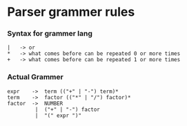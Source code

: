 # Parser grammer rules

### Syntax for grammer lang

```
|   -> or
*   -> what comes before can be repeated 0 or more times
+   -> what comes before can be repeated 1 or more times
```

### Actual Grammer

```
expr    ->  term (("+" | "-") term)*
term    ->  factor (("*" | "/") factor)*
factor  ->  NUMBER
         |  ("+" | "-") factor
         |  "(" expr ")"
```
